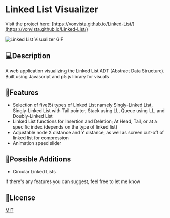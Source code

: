 # Linked List Visualizer

Visit the project here: [https://vonvista.github.io/Linked-List/](https://vonvista.github.io/Linked-List/)

![Linked List Visualizer GIF](https://vonvista.github.io/Linked-List/assets/LLV%20Gif.gif)

## 💻Description

A web application visualizing the Linked List ADT (Abstract Data Structure). Built using Javascript and p5.js library for visuals

## 🔎Features

* Selection of five(5) types of Linked List namely Singly-Linked List, Singly-Linked List with Tail pointer, Stack using LL, Queue using LL, and Doubly-Linked List 
* Linked List functions for Insertion and Deletion; At Head, Tail, or at a specific index (depends on the type of linked list)
* Adjustable node X distance and Y distance, as well as screen cut-off of linked list for compression
* Animation speed slider

## 🔭Possible Additions
-  Circular Linked Lists

If there's any features you can suggest, feel free to let me know

## 📝License
[MIT](https://choosealicense.com/licenses/mit/)
